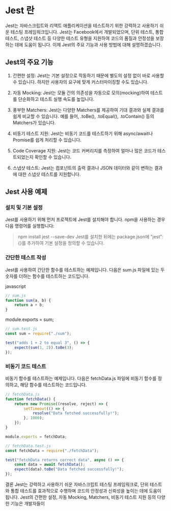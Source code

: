 # Jest 란

Jest는 자바스크립트와 리액트 애플리케이션을 테스트하기 위한 강력하고 사용하기 쉬운 테스팅 프레임워크입니다. Jest는 Facebook에서 개발되었으며, 단위 테스트, 통합 테스트, 스냅샷 테스트 등 다양한 테스트 유형을 지원하여 코드의 품질과 안정성을 보장하는 데에 도움이 됩니다. 이제 Jest의 주요 기능과 사용 방법에 대해 설명하겠습니다.

## Jest의 주요 기능

1. 간편한 설정: Jest는 기본 설정으로 작동하기 때문에 별도의 설정 없이 바로 사용할 수 있습니다. 하지만 사용자의 요구에 맞게 커스터마이징할 수도 있습니다.

2. 자동 Mocking: Jest는 모듈 간의 의존성을 자동으로 모의(mocking)하여 테스트를 단순화하고 테스트 실행 속도를 높입니다.

3. 풍부한 Matchers: Jest는 다양한 Matchers를 제공하여 기대 결과와 실제 결과를 쉽게 비교할 수 있습니다. 예를 들어, .toBe(), .toEqual(), .toContain() 등의 Matchers가 있습니다.

4. 비동기 테스트 지원: Jest는 비동기 코드를 테스트하기 위해 async/await나 Promise를 쉽게 처리할 수 있습니다.

5. Code Coverage 지원: Jest는 코드 커버리지를 측정하여 얼마나 많은 코드가 테스트되었는지 확인할 수 있습니다.

6. 스냅샷 테스트: Jest는 컴포넌트의 출력 결과나 JSON 데이터와 같이 변하는 결과에 대한 스냅샷 테스트를 지원합니다.

## Jest 사용 예제

### 설치 및 기본 설정

Jest를 사용하기 위해 먼저 프로젝트에 Jest를 설치해야 합니다. npm을 사용하는 경우 다음 명령어를 실행합니다:

> npm install jest --save-dev
> Jest를 설치한 뒤에는 package.json에 "jest": {}를 추가하여 기본 설정을 정의할 수 있습니다.

### 간단한 테스트 작성

Jest를 사용하여 간단한 함수를 테스트하는 예제입니다. 다음은 sum.js 파일에 있는 두 숫자를 더하는 함수를 테스트하는 코드입니다.

javascript

```js
// sum.js
function sum(a, b) {
	return a + b;
}
```

module.exports = sum;

```js
// sum.test.js
const sum = require("./sum");

test("adds 1 + 2 to equal 3", () => {
	expect(sum(1, 2)).toBe(3);
});
```

### 비동기 코드 테스트

비동기 함수를 테스트하는 예제입니다. 다음은 fetchData.js 파일에 비동기 함수를 정의하고, 해당 함수를 테스트하는 코드입니다.

```js
// fetchData.js
function fetchData() {
	return new Promise((resolve, reject) => {
		setTimeout(() => {
			resolve("Data fetched successfully!");
		}, 1000);
	});
}

module.exports = fetchData;
```

```js
// fetchData.test.js
const fetchData = require("./fetchData");

test("fetchData returns correct data", async () => {
	const data = await fetchData();
	expect(data).toBe("Data fetched successfully!");
});
```

결론
Jest는 강력하고 사용하기 쉬운 자바스크립트 테스팅 프레임워크로, 단위 테스트와 통합 테스트를 효과적으로 수행하며 코드의 안정성과 신뢰성을 높이는 데에 도움이 됩니다. Jest의 간편한 설정, 자동 Mocking, Matchers, 비동기 테스트 지원 등의 다양한 기능은 개발자들이
